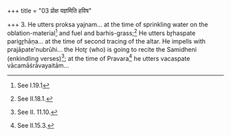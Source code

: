 +++
title = "03 प्रोक्ष यज्ञमिति हविष"

+++
3. He utters proksa yajnam... at the time of sprinkling water on the oblation-material[^1] and fuel and barhis-grass;[^2] He utters br̥haspate parigr̥hāṇa... at the time of second tracing of the altar. He impells with prajāpate'nubrūhi... the Hotr̥ (who) is going to recite the Samidheni (enkindling verses)[^4]; at the time of Pravara[^5] he utters vacaspate vācamāśrāvayaitām...  


[^1]: See I.19.1  

[^2]: See II.18.1.  

[^3]: See II.3.7.  

[^4]: See II. 11.10.  

[^5]: See II.15.3.  
